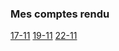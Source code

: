 ### Mes comptes rendu

[17-11](https://github.com/AbdelaliELMANTAGUI/compte_rendu/blob/main/report-17-11.md)
[19-11](https://github.com/AbdelaliELMANTAGUI/compte_rendu/blob/main/report-19-11.md)
[22-11](https://github.com/AbdelaliELMANTAGUI/compte_rendu/blob/main/report-22-11.md)
